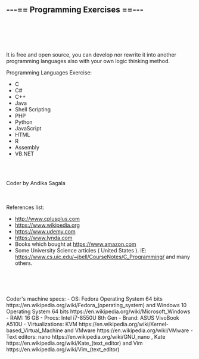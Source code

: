 <h2>---== Programming Exercises ==---</h2>

<br><br><br><br>

It is free and open source, you can develop nor rewrite it into another programming languages also with your own logic thinking method.


Programming Languages Exercise:
- C
- C#
- C++
- Java
- Shell Scripting
- PHP
- Python
- JavaScript
- HTML
- R
- Assembly
- VB.NET

<br><br>

Coder by Andika Sagala

<br><br>
References list:
- http://www.cplusplus.com
- https://www.wikipedia.org
- https://www.udemy.com
- https://www.lynda.com
- Books which bought at https://www.amazon.com
- Some University Science articles ( United States ). IE: https://www.cs.uic.edu/~jbell/CourseNotes/C_Programming/ and many others.

<br><br>

<br>
Coder's machine specs:
- OS: Fedora Operating System 64 bits https://en.wikipedia.org/wiki/Fedora_(operating_system) and Windows 10 Operating System 64 bits https://en.wikipedia.org/wiki/Microsoft_Windows
- RAM: 16 GB
- Procs: Intel i7-8550U 8th Gen
- Brand: ASUS VivoBook A510U
- Virtualizations: KVM https://en.wikipedia.org/wiki/Kernel-based_Virtual_Machine and VMware https://en.wikipedia.org/wiki/VMware
- Text editors: nano https://en.wikipedia.org/wiki/GNU_nano , Kate https://en.wikipedia.org/wiki/Kate_(text_editor) and Vim https://en.wikipedia.org/wiki/Vim_(text_editor)










